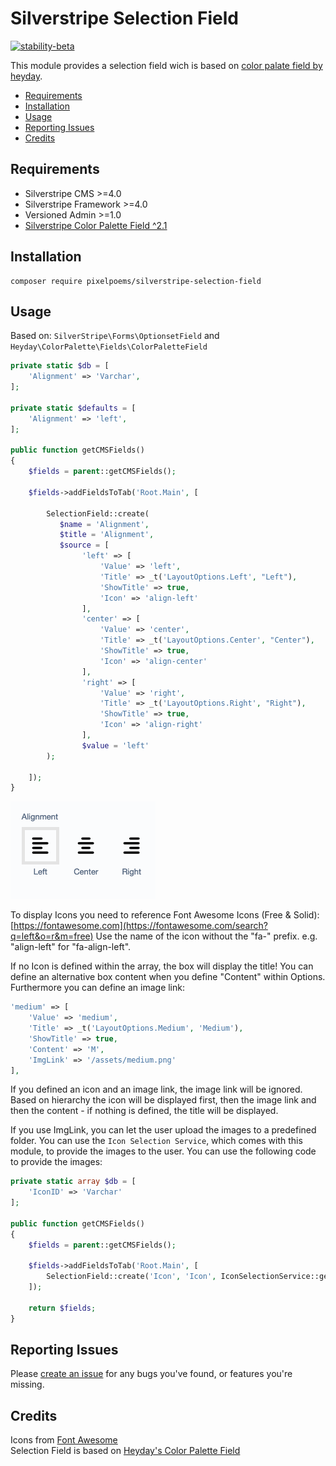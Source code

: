 # Silverstripe Selection Field
[![stability-beta](https://img.shields.io/badge/stability-beta-33bbff.svg)](https://github.com/mkenney/software-guides/blob/master/STABILITY-BADGES.md#beta)

This module provides a selection field wich is based on [color palate field by heyday](https://github.com/heyday/silverstripe-colorpalette).

* [Requirements](#requirements)
* [Installation](#installation)
* [Usage](#usage)
* [Reporting Issues](#reporting-issues)
* [Credits](#credits)

## Requirements

* Silverstripe CMS >=4.0
* Silverstripe Framework >=4.0
* Versioned Admin >=1.0
* [Silverstripe Color Palette Field ^2.1](https://github.com/heyday/silverstripe-colorpalette)

## Installation
```
composer require pixelpoems/silverstripe-selection-field
```

## Usage
Based on: `SilverStripe\Forms\OptionsetField` and `Heyday\ColorPalette\Fields\ColorPaletteField`
```php
private static $db = [
    'Alignment' => 'Varchar',
];

private static $defaults = [
    'Alignment' => 'left',
];

public function getCMSFields()
{
    $fields = parent::getCMSFields();

    $fields->addFieldsToTab('Root.Main', [

        SelectionField::create(
           $name = 'Alignment',
           $title = 'Alignment',
           $source = [
                'left' => [
                    'Value' => 'left',
                    'Title' => _t('LayoutOptions.Left', "Left"),
                    'ShowTitle' => true,
                    'Icon' => 'align-left'
                ],
                'center' => [
                    'Value' => 'center',
                    'Title' => _t('LayoutOptions.Center', "Center"),
                    'ShowTitle' => true,
                    'Icon' => 'align-center'
                ],
                'right' => [
                    'Value' => 'right',
                    'Title' => _t('LayoutOptions.Right', "Right"),
                    'ShowTitle' => true,
                    'Icon' => 'align-right'
                ],
                $value = 'left'
        );

    ]);
}
```
![example-alignment.png](resources%2Fexample-alignment.png)

To display Icons you need to reference Font Awesome Icons (Free & Solid):
[https://fontawesome.com](https://fontawesome.com/search?q=left&o=r&m=free)
Use the name of the icon without the "fa-" prefix. e.g. "align-left" for "fa-align-left".


If no Icon is defined within the array, the box will display the title!
You can define an alternative box content when you define "Content" within Options. Furthermore you can define an image link:
```php
'medium' => [
    'Value' => 'medium',
    'Title' => _t('LayoutOptions.Medium', 'Medium'),
    'ShowTitle' => true,
    'Content' => 'M',
    'ImgLink' => '/assets/medium.png'
],
```
If you defined an icon and an image link, the image link will be ignored. Based on hierarchy the icon will be displayed first, then the image link and then the content - if nothing is defined, the title will be displayed.

If you use ImgLink, you can let the user upload the images to a predefined folder. You can use the `Icon Selection Service`,
which comes with this module, to provide the images to the user. You can use the following code to provide the images:
```php
private static array $db = [
    'IconID' => 'Varchar'
];

public function getCMSFields()
{
    $fields = parent::getCMSFields();

    $fields->addFieldsToTab('Root.Main', [
        SelectionField::create('Icon', 'Icon', IconSelectionService::getIconOptions())
    ]);

    return $fields;
}
```


## Reporting Issues
Please [create an issue](https://github.com/pixelpoems/silverstripe-selection-field/issues) for any bugs you've found, or
features you're missing.

## Credits
Icons from [Font Awesome](https://fontawesome.com/) \
Selection Field is based on [Heyday's Color Palette Field](https://github.com/heyday/silverstripe-colorpalette)
